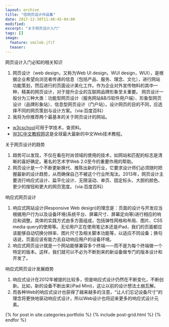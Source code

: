 ```yaml
---
layout: archive
title: "信网页设计作品集"
date: 2017-12-30T11:40:45-04:00
modified:
excerpt: "关于网页设计入门"
tags: []
image: 
  feature: smileb.jfif
  teaser:
---
```


网页设计入门必知的相关知识
1. 网页设计（web design，又称为Web UI design，WUI design，WUI），是根据企业希望向浏览者传递的信息（包括产品、服务、理念、文化），进行网站功能策划，然后进行的页面设计美化工作。作为企业对外宣传物料的其中一种，精美的网页设计，对于提升企业的互联网品牌形象至关重要。
网页设计一般分为三种大类：功能型网页设计（服务网站&B/S软件用户端）、形象型网页设计（品牌形象站）、信息型网页设计（门户站）。设计网页的目的不同，应选择不同的网页策划与设计方案。（via:百度百科）
2. 我将为你推荐两个最基本的关于网页设计的网站。
- [w3cschool](https://www.w3cschool.cn/)可用于学技术，查资料。
- [W3C中文教程网](http://w3schools.wang/)这是全球最大最新的中文Web技术教程。

关于网页设计的趋势
1. 趋势可以发现，不仅在看在时尚领域的使用的技术，如网站和匹配的标志是清晰的喜好确定。著名的艺术字Web 2.0至今的重要作用的帮助。
2. 网页设计是一个不断更新换代、推陈出新的行业，它要求设计师们必须随时把握最新的设计趋势，从而确保自己不被这个行业所淘汰。2013年，网页设计主要流行响应式设计、扁平化设计、无限滚动、单页、固定标头、大胆的颜色、更少的按钮和更大的网页宽度。（via:百度百科）

响应式网页设计
1. 响应式网站设计(Responsive Web design)的理念是：页面的设计与开发应当根据用户行为以及设备环境(系统平台、屏幕尺寸、屏幕定向等)进行相应的响应和调整。具体的实践方式由多方面组成，包括弹性网格和布局、图片、CSS media query的使用等。无论用户正在使用笔记本还是iPad，我们的页面都应该能够自动切换分辨率、图片尺寸及相关脚本功能等，以适应不同设备；换句话说，页面应该有能力去自动响应用户的设备环境。
2. 响应式网页设计就是一个网站能够兼容多个终端——而不是为每个终端做一个特定的版本。这样，我们就可以不必为不断到来的新设备做专门的版本设计和开发了。

响应式网页设计发展趋势
1. 响应式设计在2012年被提的比较多，但是响应式设计仍然在不断变化，不断创新。比如，新的设备不断出来(iPad Mini)，这让以前的设计想法土崩瓦解。
2. 而各种Web的响应式设计也获得了越来越多的注意，“让人们忘记设备尺寸”的理念将更快地驱动响应式设计，所以Web设计也将迎来更多的响应式设计元素。


<div class="tiles">
{% for post in site.categories.portfolio %}
  {% include post-grid.html %}
{% endfor %}
</div><!-- /.tiles 把所有categories 有 portfolio 的列出來-->
